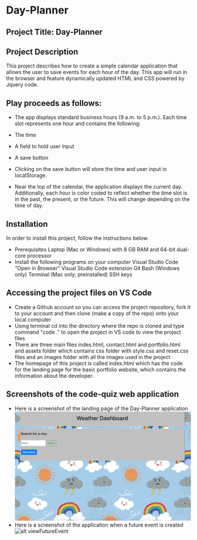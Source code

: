 # Day-Planner

## Project Title: Day-Planner
## Project Description
This project describes how to create a simple calendar application that allows the user to save events for each hour of the day. This app will run in the browser and feature dynamically updated HTML and CSS powered by Jquery code.

## Play proceeds as follows:

* The app displays standard business hours (9 a.m. to 5 p.m.). Each time slot represents one hour and contains the following:

* The time
* A field to hold user input
* A save button

* Clicking on the save button will store the time and user input in localStorage.
* Near the top of the calendar, the application displays the current day. Additionally, each hour is color coded to reflect whether the time slot is in the past, the present, or the future. This will change depending on the time of day.
## Installation
In order to install this project, follow the instructions below.
* Prerequisites
Laptop (Mac or Windows) with 8 GB RAM and 64-bit dual-core processor
* Install the following programs on your computer
Visual Studio Code
"Open in Browser" Visual Studio Code extension
Git Bash (Windows only)
Terminal (Mac only; preinstalled)
SSH keys

## Accessing the project files on VS Code
* Create a Github account so you can access the project repository, fork it to your account and then clone (make a copy of the repo) onto your local computer
* Using terminal cd into the directory where the repo is cloned and type command "code ." to open the project in VS code to view the project files
* There are three main files index.html, contact.html and portfolio.html and assets folder which contains css folder with style.css and reset.css files and an images folder with all the images used in the project
* The homepage of this project is called index.html which has the code for the landing page for the basic portfolio website, which contains the information about the developer.

## Screenshots of the code-quiz web application
* Here is a screenshot of the landing page of the Day-Planner application
![alt landingPage](assets/images/landingPage.png)
* Here is a screenshot of the application when a future event is created
![alt viewFutureEvent](assets/images/viewFutureEvent.png)


